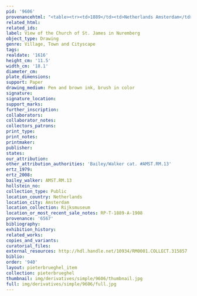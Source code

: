```yaml
---
pid: '9606'
provenancehtml: "<table><tr><td>1889</td><td>Netherlands Amsterdam</td><td>Rijksmuseum</td></tr></table>"
related_html:
related_ids:
label: View of the Church of St. James in Nuremberg
object_type: Drawing
genre: Village, Town and Cityscape
tags:
realdate: '1616'
height_cm: '11.5'
width_cm: '18.1'
diameter_cm:
plate_dimensions:
support: Paper
drawing_medium: Pen and brown ink, brush in color
signature:
signature_location:
support_marks:
further_inscription:
collaborators:
collaborator_notes:
collectors_patrons:
print_type:
print_notes:
printmaker:
publisher:
states:
our_attribution:
other_attribution_authorities: 'Bailey/Walker cat. #AMST.RM.13'
ertz_1979:
ertz_2008:
bailey_walker: AMST.RM.13
hollstein_no:
collection_type: Public
location_country: Netherlands
location_city: Amsterdam
location_collection: Rijksmuseum
location_or_most_recent_sale_notes: RP-T-1889-A-1908
provenance: '6567'
bibliography:
exhibition_history:
related_works:
copies_and_variants:
curatorial_files:
external_resources: http://hdl.handle.net/10934/RM0001.COLLECT.315857
biblio:
order: '940'
layout: pieterbrueghel_item
collection: pieterbrueghel
thumbnail: img/derivatives/simple/9606/thumbnail.jpg
full: img/derivatives/simple/9606/full.jpg
---
```

